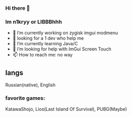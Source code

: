 ### Hi there 👋
### Im n1kryy or LIBBBhhh 

- 🔭 I’m currently working on zygisk imgui modmenu
- 👀 looking for a 1 dev who help me 
- 🌱 I’m currently learning Java/C
- 🤔 I’m looking for help with ImGui Screen Touch
- 📫 How to reach me: no way

## langs 
Russian(native), English

### favorite games:
KatawaShojo, Lios(Last Island Of Survival), PUBG(Maybe)

